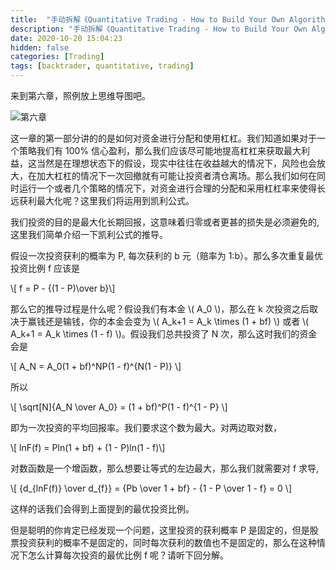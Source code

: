 ```yaml
---
title:  "手动拆解《Quantitative Trading - How to Build Your Own Algorithmic Trading Business》（六.1）"
description: "手动拆解《Quantitative Trading - How to Build Your Own Algorithmic Trading Business》（六.1）"
date: 2020-10-20 15:04:23
hidden: false
categories: [Trading]
tags: [backtrader, quantitative, trading]
---
```


来到第六章，照例放上思维导图吧。

![第六章]({{site.url}}/images/2020-10-20-qt-htbyoatb-6.1/c6.png "第六章")

这一章的第一部分讲的的是如何对资金进行分配和使用杠杠。我们知道如果对于一个策略我们有 100% 信心盈利，那么我们应该尽可能地提高杠杠来获取最大利益，这当然是在理想状态下的假设，现实中往往在收益越大的情况下，风险也会放大，在加大杠杠的情况下一次回撤就有可能让投资者清仓离场。那么我们如何在同时运行一个或者几个策略的情况下，对资金进行合理的分配和采用杠杠率来使得长远获利最大化呢？这里我们将运用到凯利公式。

我们投资的目的是最大化长期回报，这意味着归零或者更甚的损失是必须避免的, 这里我们简单介绍一下凯利公式的推导。

假设一次投资获利的概率为 P, 每次获利的 b 元（赔率为 1:b）。那么多次重复最优投资比例 f 应该是

  \\[ f = P - {(1 - P)\over b}\\]
  
那么它的推导过程是什么呢？假设我们有本金 \\( A_0 \\)，那么在 k 次投资之后取决于赢钱还是输钱，你的本金会变为 \\( A_k+1 = A_k \times (1 + bf) \\) 或者 \\( A_k+1 = A_k \times (1 - f) \\)。假设我们总共投资了 N 次，那么这时我们的资金会是

  \\[ A_N = A_0(1 + bf)^NP(1 - f)^{N(1 - P)} \\]
  
所以

  \\[ \sqrt[N]{A_N \over A_0} = (1 + bf)^P(1 - f)^{1 - P} \\]  
  
即为一次投资的平均回报率。我们要求这个数为最大。对两边取对数，

  \\[ lnF(f) = Pln(1 + bf) + (1 - P)ln(1 - f)\\]  
  
对数函数是一个增函数，那么想要让等式的左边最大，那么我们就需要对 f 求导,

  \\[ {d_{lnF(f)} \over d_{f}}  = {Pb \over 1 + bf} - {1 - P \over 1 - f} = 0 \\]  

这样的话我们会得到上面提到的最优投资比例。

但是聪明的你肯定已经发现一个问题，这里投资的获利概率 P 是固定的，但是股票投资获利的概率不是固定的，同时每次获利的数值也不是固定的，那么在这种情况下怎么计算每次投资的最优比例 f 呢？请听下回分解。